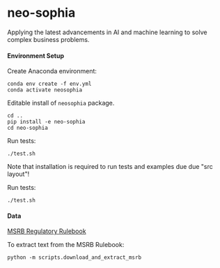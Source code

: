 # neo-sophia

Applying the latest advancements in AI and machine learning to solve complex business problems.

#### Environment Setup

Create Anaconda environment:

    conda env create -f env.yml
    conda activate neosophia

Editable install of `neosophia` package.

    cd ..
    pip install -e neo-sophia
    cd neo-sophia

Run tests:

    ./test.sh

Note that installation is required to run tests and examples due due "src layout"!

Run tests:

    ./test.sh

#### Data
[MSRB Regulatory Rulebook](https://www.msrb.org/sites/default/files/MSRB-Rule-Book-Current-Version.pdf)

To extract text from the MSRB Rulebook:

```
python -m scripts.download_and_extract_msrb
```
